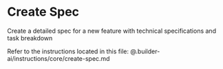 # Create Spec

Create a detailed spec for a new feature with technical specifications and task breakdown

Refer to the instructions located in this file:
@.builder-ai/instructions/core/create-spec.md
